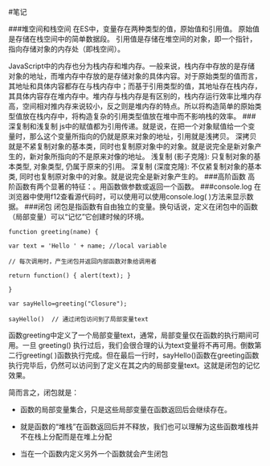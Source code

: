 #笔记

###堆空间和栈空间
在ES中，变量存在两种类型的值，原始值和引用值。
原始值是存储在栈空间中的简单数据段。
引用值是存储在堆空间的对象，即一个指针，指向存储对象的内存处（即栈空间）。

JavaScript中的内存也分为栈内存和堆内存。一般来说，栈内存中存放的是存储对象的地址，而堆内存中存放的是存储对象的具体内容。对于原始类型的值而言，其地址和具体内容都存在与栈内存中；而基于引用类型的值，其地址存在栈内存，其具体内容存在堆内存中。堆内存与栈内存是有区别的，栈内存运行效率比堆内存高，空间相对推内存来说较小，反之则是堆内存的特点。所以将构造简单的原始类型值放在栈内存中，将构造复杂的引用类型值放在堆中而不影响栈的效率。
###深复制和浅复制
js中的赋值都为引用传递。就是说，在把一个对象赋值给一个变量时，那么这个变量所指向的仍就是原来对象的地址，引用就是浅拷贝。
深拷贝就是不紧复制对象的基本类，同时也复制原对象中的对象。就是说完全是新对象产生的，新对象所指向的不是原来对像的地址。
浅复制 (影子克隆): 只复制对象的基本类型, 对象类型, 仍属于原来的引用。
深复制 (深度克隆): 不仅紧复制对象的基本类, 同时也复制原对象中的对象。就是说完全是新对象产生的。
###高阶函数
高阶函数有两个显著的特征：。用函数做参数或返回一个函数。
###console.log
在浏览器中使用f12查看源代码时，可以使用可以使用console.log( )方法来显示数据。
###闭包
闭包是指函数有自由独立的变量。换句话说，定义在闭包中的函数（局部变量）可以“记忆”它创建时候的环境。

    function greeting(name) {
    
    var text = 'Hello ' + name; //local variable
    
    // 每次调用时，产生闭包并返回内部函数对象给调用者
    
    return function() { alert(text); }
    
    }
    
    var sayHello=greeting("Closure");
    
    sayHello()  // 通过闭包访问到了局部变量text
    
    


函数greeting中定义了一个局部变量text，通常，局部变量仅在函数的执行期间可用。一旦 greeting() 执行过后，我们会很合理的认为text变量将不再可用。倒数第二行greeting( )函数执行完成。但在最后一行时，sayHello()函数在greeting函数执行完毕后，仍然可以访问到了定义在其之内的局部变量text。这就是闭包的记忆效果。

简而言之，闭包就是：


- 函数的局部变量集合，只是这些局部变量在函数返回后会继续存在。  

- 就是函数的“堆栈”在函数返回后并不释放，我们也可以理解为这些函数堆栈并不在栈上分配而是在堆上分配

- 当在一个函数内定义另外一个函数就会产生闭包




